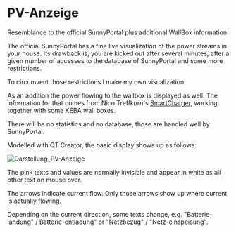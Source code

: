 # PV-Anzeige
Resemblance to the official SunnyPortal plus additional WallBox information

The official SunnyPortal has a fine live visualization of the power streams in your house.
Its drawback is, you are kicked out after several minutes, after a given number of accesses to the database of SunnyPortal and some more restrictions.

To circumvent those restrictions I make my own visualization.

As an addition the power flowing to the wallbox is displayed as well. The information for that comes from Nico Treffkorn's [SmartCharger](http://www.eb-systeme.de/?page_id=1265), working together with some KEBA wall boxes.

There will be no statistics and no database, those are handled well by SunnyPortal.

Modelled with QT Creator, the basic display shows up as follows:

![Darstellung_PV-Anzeige](https://user-images.githubusercontent.com/26298406/124920880-17da5480-dff8-11eb-824f-2bed3e3577b1.png)


The pink texts and values are normally invisible and appear in white as all other text on mouse over.

The arrows indicate current flow. Only those arrows show up where current is actually flowing.

Depending on the current direction, some texts change, e.g. "Batterie-landung" / Batterie-entladung" or "Netzbezug" / "Netz-einspeisung".
